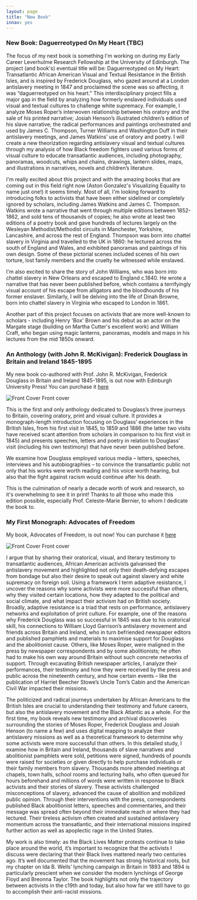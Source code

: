 ```yaml
---
layout: page
title: "New Book"
innav: yes
---
```


### New Book: Daguerreotyped On My Heart (TBC)

The focus of my next book is something I'm working on during my Early Career Leverhulme Research Fellowship at the University of Edinburgh. The project (and book's) eventual title will be: Daguerreotyped on My Heart: Transatlantic African American Visual and Textual Resistance in the British Isles, and is inspired by Frederick Douglass, who gazed around at a London antislavery meeting in 1847 and proclaimed the scene was so affecting, it was “daguerreotyped on his heart.” This interdisciplinary project fills a major gap in the field by analyzing how formerly enslaved individuals used visual and textual cultures to challenge white supremacy. For example, I analyze Moses Roper’s interwoven relationship between his oratory and the sale of his printed narrative; Josiah Henson’s illustrated children’s edition of his slave narrative; the radical performances and paintings orchestrated and used by James C. Thompson, Turner Williams and Washington Duff in their antislavery meetings, and James Watkins’ use of oratory and poetry. I will create a new theorization regarding antislavery visual and textual cultures through my analysis of how Black freedom fighters used various forms of visual culture to educate transatlantic audiences, including photography, panoramas, woodcuts, whips and chains, drawings, lantern slides, maps, and illustrations in narratives, novels and children’s literature.

I'm really excited about this project and with the amazing books that are coming out in this field right now (Aston Gonzalez's Visualizing Equality to name just one!) it seems timely. Most of all, I'm looking forward to introducing folks to activists that have been either sidelined or completely ignored by scholars, including James Watkins and James C. Thompson. Watkins wrote a narrative that went through multiple editions between 1852-1862, and sold tens of thousands of copies; he also wrote at least two editions of a poetry book and gave hundreds of lectures largely on the Wesleyan Methodist/Methodist circuits in Manchester, Yorkshire, Lancashire, and across the rest of England. Thompson was born into chattel slavery in Virginia and travelled to the UK in 1860: he lectured across the south of England and Wales, and exhibited panoramas and paintings of his own design. Some of these pictorial scenes included scenes of his own torture, lost family members and the cruelty he witnessed while enslaved.

I'm also excited to share the story of John Williams, who was born into chattel slavery in New Orleans and escaped to England c.1840. He wrote a narrative that has never been published before, which contains a terrifyingly visual account of his escape from alligators and the bloodhounds of his former enslaver. Similarly, I will be delving into the life of Dinah Browne, born into chattel slavery in Virginia who escaped to London in 1861.

Another part of this project focuses on activists that are more well-known to scholars - including Henry 'Box' Brown and his debut as an actor on the Margate stage (building on Martha Cutter's excellent work) and William Craft, who began using magic lanterns, panoramas, models and maps in his lectures from the mid 1850s onward.

### An Anthology (with John R. McKivigan): Frederick Douglass in Britain and Ireland 1845-1895

My new book co-authored with Prof. John R. McKivigan, Frederick Douglass in Britain and Ireland 1845-1895, is out now with Edinburgh University Press! You can purchase it [here](https://edinburghuniversitypress.com/book-frederick-douglass-in-britain-and-ireland-1845-1895.html)

![Front Cover](/img/DouglassBook.jpg)
<span class="caption text-muted">Front cover</span>

This is the first and only anthology dedicated to Douglass’s three journeys to Britain, covering oratory, print and visual culture. It provides a monograph-length introduction focusing on Douglass’ experiences in the British Isles, from his first visit in 1845, to 1859 and 1886 (the latter two visits have received scant attention from scholars in comparison to his first visit in 1845) and presents speeches, letters and poetry in relation to Douglass’ visit (including his own testimony) that have never been published before. 

We examine how Douglass employed various media – letters, speeches, interviews and his autobiographies – to convince the transatlantic public not only that his works were worth reading and his voice worth hearing, but also that the fight against racism would continue after his death.

This is the culmination of nearly a decade worth of work and research, so it's overwhelming to see it in print! Thanks to all those who made this edition possible, especially Prof. Celeste-Marie Bernier, to whom I dedicate the book to.

### My First Monograph: Advocates of Freedom

My book, Advocates of Freedom, is out now! You can purchase it [here](https://www.waterstones.com/book/advocates-of-freedom/hannah-rose-murray/9781108487511)

![Front Cover](/img/AdvocatesCover.jpg)
<span class="caption text-muted">Front cover</span>

I argue that by sharing their oratorical, visual, and literary testimony to transatlantic audiences, African American activists galvanised the antislavery movement and highlighted not only their death-defying escapes from bondage but also their desire to speak out against slavery and white supremacy on foreign soil. Using a framework I term adaptive resistance, I uncover the reasons why some activists were more successful than others, why they visited certain locations, how they adapted to the political and social climate, and what impact their activism had on British society. Broadly, adaptive resistance is a triad that rests on performance, antislavery networks and exploitation of print culture. For example, one of the reasons why Frederick Douglass was so successful in 1845 was due to his oratorical skill, his connections to William Lloyd Garrison’s antislavery movement and friends across Britain and Ireland, who in turn befriended newspaper editors and published pamphlets and materials to maximise support for Douglass and the abolitionist cause. Others, like Moses Roper, were maligned in the press by newspaper correspondents and by some abolitionists; he often had to make his own way around Britain without such concrete networks of support. Through excavating British newspaper articles, I analyze their performances, their testimony and how they were received by the press and public across the nineteenth century, and how certain events – like the publication of Harriet Beecher Stowe’s Uncle Tom’s Cabin and the American Civil War impacted their missions. 

The politicized and radical journeys undertaken by African Americans to the British Isles are crucial to understanding their testimony and future careers, but also the antislavery movement and the Black Atlantic as a whole. For the first time, my book reveals new testimony and archival discoveries surrounding the stories of Moses Roper, Frederick Douglass and Josiah Henson (to name a few) and uses digital mapping to analyze their antislavery missions as well as a theoretical framework to determine why some activists were more successful than others. In this detailed study, I examine how in Britain and Ireland, thousands of slave narratives and abolitionist pamphlets were sold, petitions were signed, hundreds of pounds were raised for societies or given directly to help purchase individuals or their family members from slavery. Thousands more attended meetings at chapels, town halls, school rooms and lecturing halls, who often queued for hours beforehand and millions of words were written in response to Black activists and their stories of slavery. These activists challenged misconceptions of slavery, advanced the cause of abolition and mobilized public opinion. Through their interventions with the press, correspondents published Black abolitionist letters, speeches and commentaries, and their message was spread often beyond their immediate reach or where they had lectured. Their tireless activism often created and sustained antislavery momentum across the transatlantic, and their international missions inspired further action as well as apoplectic rage in the United States. 

My work is also timely: as the Black Lives Matter protests continue to take place around the world, it’s important to recognize that the activists I discuss were declaring that their Black lives mattered nearly two centuries ago. It’s well documented that the movement has strong historical roots, but my chapter on Ida B. Wells’ lynching campaign in Britain in 1893 and 1894 is particularly prescient when we consider the modern lynchings of George Floyd and Breonna Taylor. The book highlights not only the trajectory between activists in the c19th and today, but also how far we still have to go to accomplish their anti-racist missions.
